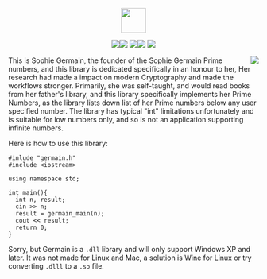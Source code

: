 <p align="center"><img src="https://img.shields.io/badge/ONLY%20-GERMAIN-blue?style=for-the-badge&logo=appveyor" height="50"></p>
<p align="center"><img src="https://img.shields.io/github/issues/AitzazImtiaz/Germain?style=social&logo=appveyor"><img src="https://img.shields.io/github/forks/AitzazImtiaz/Germain?style=social&logo=appveyor"> <img src="https://img.shields.io/github/stars/AitzazImtiaz/Germain?style=social&logo=appveyor"><img src="https://img.shields.io/github/license/AitzazImtiaz/Germain?style=social&logo=appveyor"> <img src="https://img.shields.io/twitter/url?url=https%3A%2F%2Fgithub.com%2FAitzazImtiaz%2FGermain"></p>

<img align="right" src="https://github.com/AitzazImtiaz/Public-Images/blob/main/OIP%20(1).png">

This is Sophie Germain, the founder of the Sophie Germain Prime numbers, and this library is dedicated specifically in an honour to her, Her research had made a impact on  modern Cryptography and made the workflows stronger. Primarily, she was self-taught, and would read books from her father's library, and this library specifically implements her Prime Numbers, as the library lists down list of her Prime numbers below any user specified number. The library has typical "int" limitations unfortunately and is suitable for low numbers only, and so is not an application supporting infinite numbers. 

Here is how to use this library:

```
#inlude "germain.h"
#include <iostream>

using namespace std;

int main(){
  int n, result;
  cin >> n;
  result = germain_main(n);
  cout << result;
  return 0;
}
```

Sorry, but Germain is a ```.dll``` library and will only support Windows XP and later. It was not made for Linux and Mac, a solution is Wine for Linux or try converting ```.dlll``` to a ```.so``` file.
